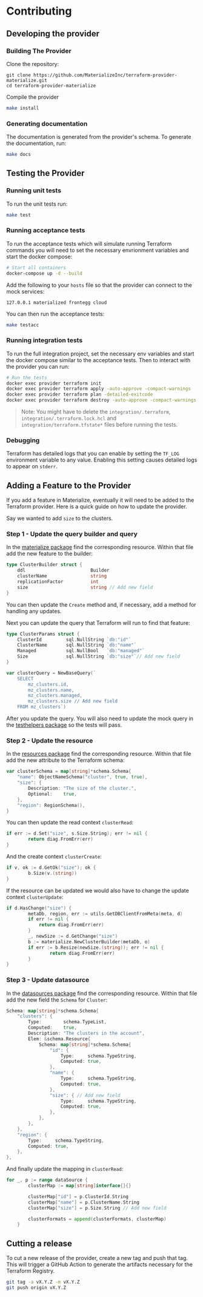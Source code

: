 # Contributing

## Developing the provider

### Building The Provider

Clone the repository:

```
git clone https://github.com/MaterializeInc/terraform-provider-materialize.git
cd terraform-provider-materialize
```

Compile the provider

```bash
make install
```

### Generating documentation

The documentation is generated from the provider's schema. To generate the documentation, run:

```bash
make docs
```

## Testing the Provider

### Running unit tests

To run the unit tests run:

```bash
make test
```

### Running acceptance tests

To run the acceptance tests which will simulate running Terraform commands you will need to set the necessary envrionment variables and start the docker compose:

```bash
# Start all containers
docker-compose up -d --build
```

Add the following to your `hosts` file so that the provider can connect to the mock services:

```
127.0.0.1 materialized frontegg cloud
```

You can then run the acceptance tests:

```bash
make testacc
```

### Running integration tests

To run the full integration project, set the necessary env variables and start the docker compose similar to the acceptance tests. Then to interact with the provider you can run:

```bash
# Run the tests
docker exec provider terraform init
docker exec provider terraform apply -auto-approve -compact-warnings
docker exec provider terraform plan -detailed-exitcode
docker exec provider terraform destroy -auto-approve -compact-warnings
```

> Note: You might have to delete the `integration/.terraform`, `integration/.terraform.lock.hcl` and `integration/terraform.tfstate*` files before running the tests.

### Debugging
Terraform has detailed logs that you can enable by setting the `TF_LOG` environment variable to any value. Enabling this setting causes detailed logs to appear on `stderr`.

## Adding a Feature to the Provider

If you add a feature in Materialize, eventually it will need to be added to the Terraform provider. Here is a quick guide on how to update the provider.

Say we wanted to add `size` to the clusters.

### Step 1 - Update the query builder and query

In the [materialize package](https://github.com/MaterializeInc/terraform-provider-materialize/tree/main/pkg/materialize) find the corresponding resource. Within that file add the new feature to the builder:

```go
type ClusterBuilder struct {
	ddl                        Builder
	clusterName                string
	replicationFactor          int
	size                       string // Add new field
}
```

You can then update the `Create` method and, if necessary, add a method for handling any updates.

Next you can update the query that Terraform will run to find that feature:

```go
type ClusterParams struct {
	ClusterId         sql.NullString `db:"id"`
	ClusterName       sql.NullString `db:"name"`
	Managed           sql.NullBool   `db:"managed"`
	Size              sql.NullString `db:"size"`// Add new field
}

var clusterQuery = NewBaseQuery(`
	SELECT
		mz_clusters.id,
		mz_clusters.name,
		mz_clusters.managed,
		mz_clusters.size // Add new field
	FROM mz_clusters`)
```

After you update the query. You will also need to update the mock query in the [testhelpers package](https://github.com/MaterializeInc/terraform-provider-materialize/blob/main/pkg/testhelpers/mock_scans.go) so the tests will pass.

### Step 2 - Update the resource

In the [resources package](https://github.com/MaterializeInc/terraform-provider-materialize/tree/main/pkg/resources) find the corresponding resource. Within that file add the new attribute to the Terraform schema:

```go
var clusterSchema = map[string]*schema.Schema{
	"name": ObjectNameSchema("cluster", true, true),
	"size": {
		Description: "The size of the cluster.",
		Optional:    true,
	},
	"region": RegionSchema(),
}
```

You can then update the read context `clusterRead`:

```go
if err := d.Set("size", s.Size.String); err != nil {
		return diag.FromErr(err)
}
```

And the create context `clusterCreate`:

```go
if v, ok := d.GetOk("size"); ok {
		b.Size(v.(string))
}
```

If the resource can be updated we would also have to change the update context `clusterUpdate`:

```go
if d.HasChange("size") {
		metaDb, region, err := utils.GetDBClientFromMeta(meta, d)
		if err != nil {
			return diag.FromErr(err)
		}
		_, newSize := d.GetChange("size")
		b := materialize.NewClusterBuilder(metaDb, o)
		if err := b.Resize(newSize.(string)); err != nil {
				return diag.FromErr(err)
		}
}
```

### Step 3 - Update datasource

In the [datasources package](https://github.com/MaterializeInc/terraform-provider-materialize/tree/main/pkg/datasources) find the corresponding resource. Within that file add the new field the `Schema` for `Cluster`:

```go
Schema: map[string]*schema.Schema{
	"clusters": {
		Type:        schema.TypeList,
		Computed:    true,
		Description: "The clusters in the account",
		Elem: &schema.Resource{
			Schema: map[string]*schema.Schema{
				"id": {
					Type:     schema.TypeString,
					Computed: true,
				},
				"name": {
					Type:     schema.TypeString,
					Computed: true,
				},
				"size": { // Add new field
					Type:     schema.TypeString,
					Computed: true,
				},
			},
		},
	},
	"region": {
		Type:     schema.TypeString,
		Computed: true,
	},
},
```

And finally update the mapping in `clusterRead`:

```go
for _, p := range dataSource {
		clusterMap := map[string]interface{}{}

		clusterMap["id"] = p.ClusterId.String
		clusterMap["name"] = p.ClusterName.String
		clusterMap["size"] = p.Size.String // Add new field

		clusterFormats = append(clusterFormats, clusterMap)
	}
```

## Cutting a release

To cut a new release of the provider, create a new tag and push that tag. This will trigger a GitHub Action to generate the artifacts necessary for the Terraform Registry.

```bash
git tag -a vX.Y.Z -m vX.Y.Z
git push origin vX.Y.Z
```

[Materialize]: https://materialize.com
